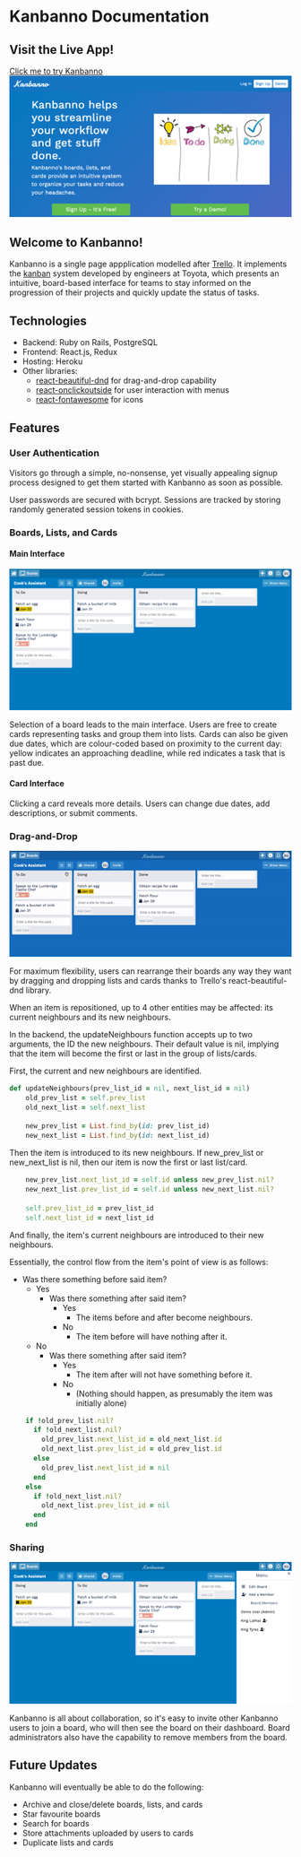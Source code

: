 # Kanbanno Documentation

## Visit the Live App!

[Click me to try Kanbanno](https://kanbanno.herokuapp.com "Kanbanno")
![Kanbanno splash page](/screenshots/splash.png)

## Welcome to Kanbanno!

Kanbanno is a single page appplication modelled after [Trello](https://trello.com "Trello"). It implements the [kanban](https://en.wikipedia.org/wiki/Kanban "Kanban") system developed by engineers at Toyota, which presents an intuitive, board-based interface for teams to stay informed on the progression of their projects and quickly update the status of tasks.

## Technologies

* Backend: Ruby on Rails, PostgreSQL
* Frontend: React.js, Redux
* Hosting: Heroku
* Other libraries: 
  * [react-beautiful-dnd](https://github.com/atlassian/react-beautiful-dnd) for drag-and-drop capability
  * [react-onclickoutside](https://github.com/Pomax/react-onclickoutside) for user interaction with menus
  * [react-fontawesome](https://github.com/FortAwesome/react-fontawesome) for icons

## Features

### User Authentication

Visitors go through a simple, no-nonsense, yet visually appealing signup process designed to get them started with Kanbanno as soon as possible. 

User passwords are secured with bcrypt. Sessions are tracked by storing randomly generated session tokens in cookies.

### Boards, Lists, and Cards

#### Main Interface

![Kanbanno board](/screenshots/board.png)

Selection of a board leads to the main interface. Users are free to create cards representing tasks and group them into lists. Cards can also be given due dates, which are colour-coded based on proximity to the current day: yellow indicates an approaching deadline, while red indicates a task that is past due.

#### Card Interface

Clicking a card reveals more details. Users can change due dates, add descriptions, or submit comments.

### Drag-and-Drop

![Kanbanno dnd](/screenshots/dnd_demo.gif)

For maximum flexibility, users can rearrange their boards any way they want by dragging and dropping lists and cards thanks to Trello's react-beautiful-dnd library.

When an item is repositioned, up to 4 other entities may be affected: its current neighbours and its new neighbours. 

In the backend, the updateNeighbours function accepts up to two arguments, the ID the new neighbours. Their default value is nil, implying that the item will become the first or last in the group of lists/cards.

First, the current and new neighbours are identified. 
```ruby
def updateNeighbours(prev_list_id = nil, next_list_id = nil)
    old_prev_list = self.prev_list
    old_next_list = self.next_list

    new_prev_list = List.find_by(id: prev_list_id)
    new_next_list = List.find_by(id: next_list_id)
```

Then the item is introduced to its new neighbours. If new_prev_list or new_next_list is nil, then our item is now the first or last list/card.
```ruby
    new_prev_list.next_list_id = self.id unless new_prev_list.nil?
    new_next_list.prev_list_id = self.id unless new_next_list.nil?

    self.prev_list_id = prev_list_id
    self.next_list_id = next_list_id
```

And finally, the item's current neighbours are introduced to their new neighbours. 

Essentially, the control flow from the item's point of view is as follows:

* Was there something before said item?
    * Yes
        * Was there something after said item?
            * Yes
                * The items before and after become neighbours.
            * No
                * The item before will have nothing after it.
    * No
        * Was there something after said item?
            * Yes
                * The item after will not have something before it.
            * No
                * (Nothing should happen, as presumably the item was initially alone)
```ruby
    if !old_prev_list.nil? 
      if !old_next_list.nil?
        old_prev_list.next_list_id = old_next_list.id
        old_next_list.prev_list_id = old_prev_list.id
      else
        old_prev_list.next_list_id = nil
      end
    else
      if !old_next_list.nil?
        old_next_list.prev_list_id = nil
      end
    end
```

### Sharing

![Kanbanno sharing](/screenshots/sharing.png)

Kanbanno is all about collaboration, so it's easy to invite other Kanbanno users to join a board, who will then see the board on their dashboard. Board administrators also have the capability to remove members from the board.

## Future Updates

Kanbanno will eventually be able to do the following:

* Archive and close/delete boards, lists, and cards
* Star favourite boards
* Search for boards
* Store attachments uploaded by users to cards
* Duplicate lists and cards